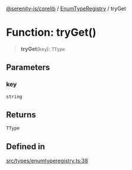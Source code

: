 [@serenity-is/corelib](../../../README.md) / [EnumTypeRegistry](../README.md) / tryGet

# Function: tryGet()

> **tryGet**(`key`): `TType`

## Parameters

### key

`string`

## Returns

`TType`

## Defined in

[src/types/enumtyperegistry.ts:38](https://github.com/serenity-is/serenity/blob/master/packages/corelib/src/types/enumtyperegistry.ts#L38)
